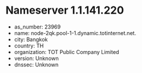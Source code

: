# Nameserver 1.1.141.220

* as_number: 23969
* name: node-2qk.pool-1-1.dynamic.totinternet.net.
* city: Bangkok
* country: TH
* organization: TOT Public Company Limited
* version: Unknown
* dnssec: Unknown
